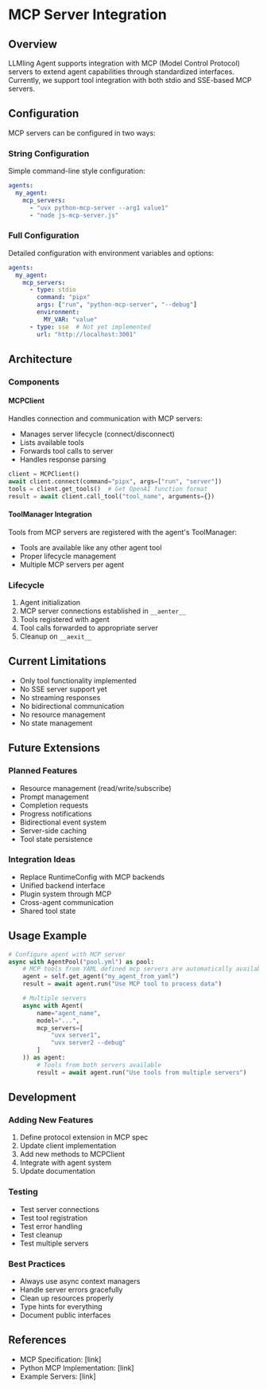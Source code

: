 # MCP Server Integration

## Overview
LLMling Agent supports integration with MCP (Model Control Protocol) servers to extend agent capabilities through standardized interfaces. Currently, we support tool integration with both stdio and SSE-based MCP servers.

## Configuration

MCP servers can be configured in two ways:

### String Configuration
Simple command-line style configuration:
```yaml
agents:
  my_agent:
    mcp_servers:
      - "uvx python-mcp-server --arg1 value1"
      - "node js-mcp-server.js"
```

### Full Configuration
Detailed configuration with environment variables and options:
```yaml
agents:
  my_agent:
    mcp_servers:
      - type: stdio
        command: "pipx"
        args: ["run", "python-mcp-server", "--debug"]
        environment:
          MY_VAR: "value"
      - type: sse  # Not yet implemented
        url: "http://localhost:3001"
```

## Architecture

### Components

#### MCPClient
Handles connection and communication with MCP servers:

- Manages server lifecycle (connect/disconnect)
- Lists available tools
- Forwards tool calls to server
- Handles response parsing

```python
client = MCPClient()
await client.connect(command="pipx", args=["run", "server"])
tools = client.get_tools()  # Get OpenAI function format
result = await client.call_tool("tool_name", arguments={})
```

#### ToolManager Integration
Tools from MCP servers are registered with the agent's ToolManager:

- Tools are available like any other agent tool
- Proper lifecycle management
- Multiple MCP servers per agent

### Lifecycle

1. Agent initialization
2. MCP server connections established in `__aenter__`
3. Tools registered with agent
4. Tool calls forwarded to appropriate server
5. Cleanup on `__aexit__`

## Current Limitations

- Only tool functionality implemented
- No SSE server support yet
- No streaming responses
- No bidirectional communication
- No resource management
- No state management

## Future Extensions

### Planned Features
- Resource management (read/write/subscribe)
- Prompt management
- Completion requests
- Progress notifications
- Bidirectional event system
- Server-side caching
- Tool state persistence

### Integration Ideas
- Replace RuntimeConfig with MCP backends
- Unified backend interface
- Plugin system through MCP
- Cross-agent communication
- Shared tool state

## Usage Example

```python
# Configure agent with MCP server
async with AgentPool("pool.yml") as pool:
    # MCP tools from YAML defined mcp servers are automatically available
    agent = self.get_agent("my_agent_from_yaml")
    result = await agent.run("Use MCP tool to process data")

    # Multiple servers
    async with Agent(
        name="agent_name",
        model="...",
        mcp_servers=[
            "uvx server1",
            "uvx server2 --debug"
        ]
    )) as agent:
        # Tools from both servers available
        result = await agent.run("Use tools from multiple servers")
```

## Development

### Adding New Features
1. Define protocol extension in MCP spec
2. Update client implementation
3. Add new methods to MCPClient
4. Integrate with agent system
5. Update documentation

### Testing
- Test server connections
- Test tool registration
- Test error handling
- Test cleanup
- Test multiple servers

### Best Practices
- Always use async context managers
- Handle server errors gracefully
- Clean up resources properly
- Type hints for everything
- Document public interfaces

## References
- MCP Specification: [link]
- Python MCP Implementation: [link]
- Example Servers: [link]
